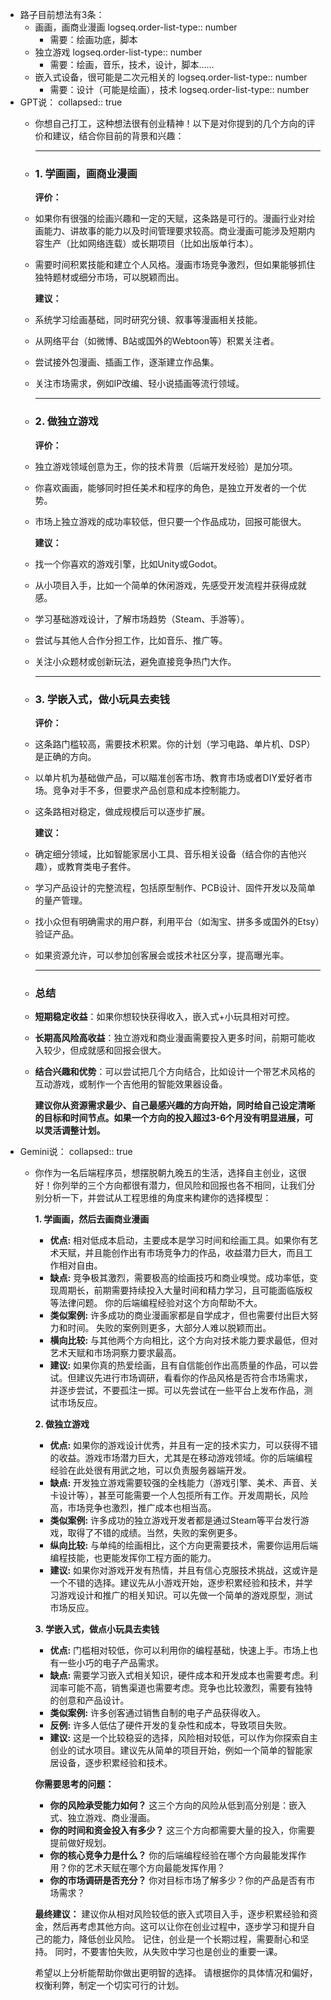 - 路子目前想法有3条：
	- 画画，画商业漫画
	  logseq.order-list-type:: number
		- 需要：绘画功底，脚本
	- 独立游戏
	  logseq.order-list-type:: number
		- 需要：绘画，音乐，技术，设计，脚本……
	- 嵌入式设备，很可能是二次元相关的
	  logseq.order-list-type:: number
		- 需要：设计（可能是绘画），技术
		  logseq.order-list-type:: number
- GPT说：
  collapsed:: true
	- 你想自己打工，这种想法很有创业精神！以下是对你提到的几个方向的评价和建议，结合你目前的背景和兴趣：
	  
	  ---
	- ### 1.  **学画画，画商业漫画**
	  
	  **评价：**
	- 如果你有很强的绘画兴趣和一定的天赋，这条路是可行的。漫画行业对绘画能力、讲故事的能力以及时间管理要求较高。商业漫画可能涉及短期内容生产（比如网络连载）或长期项目（比如出版单行本）。
	- 需要时间积累技能和建立个人风格。漫画市场竞争激烈，但如果能够抓住独特题材或细分市场，可以脱颖而出。
	  
	  **建议：**
	- 系统学习绘画基础，同时研究分镜、叙事等漫画相关技能。
	- 从网络平台（如微博、B站或国外的Webtoon等）积累关注者。
	- 尝试接外包漫画、插画工作，逐渐建立作品集。
	- 关注市场需求，例如IP改编、轻小说插画等流行领域。
	  
	  ---
	- ### 2.  **做独立游戏**
	  
	  **评价：**
	- 独立游戏领域创意为王，你的技术背景（后端开发经验）是加分项。
	- 你喜欢画画，能够同时担任美术和程序的角色，是独立开发者的一个优势。
	- 市场上独立游戏的成功率较低，但只要一个作品成功，回报可能很大。
	  
	  **建议：**
	- 找一个你喜欢的游戏引擎，比如Unity或Godot。
	- 从小项目入手，比如一个简单的休闲游戏，先感受开发流程并获得成就感。
	- 学习基础游戏设计，了解市场趋势（Steam、手游等）。
	- 尝试与其他人合作分担工作，比如音乐、推广等。
	- 关注小众题材或创新玩法，避免直接竞争热门大作。
	  
	  ---
	- ### 3.  **学嵌入式，做小玩具去卖钱**
	  
	  **评价：**
	- 这条路门槛较高，需要技术积累。你的计划（学习电路、单片机、DSP）是正确的方向。
	- 以单片机为基础做产品，可以瞄准创客市场、教育市场或者DIY爱好者市场。竞争对手不多，但要求产品创意和成本控制能力。
	- 这条路相对稳定，做成规模后可以逐步扩展。
	  
	  **建议：**
	- 确定细分领域，比如智能家居小工具、音乐相关设备（结合你的吉他兴趣），或教育类电子套件。
	- 学习产品设计的完整流程，包括原型制作、PCB设计、固件开发以及简单的量产管理。
	- 找小众但有明确需求的用户群，利用平台（如淘宝、拼多多或国外的Etsy）验证产品。
	- 如果资源允许，可以参加创客展会或技术社区分享，提高曝光率。
	  
	  ---
	- ### 总结
	- **短期稳定收益**：如果你想较快获得收入，嵌入式+小玩具相对可控。
	- **长期高风险高收益**：独立游戏和商业漫画需要投入更多时间，前期可能收入较少，但成就感和回报会很大。
	- **结合兴趣和优势**：可以尝试把几个方向结合，比如设计一个带艺术风格的互动游戏，或制作一个吉他用的智能效果器设备。
	  
	  **建议你从资源需求最少、自己最感兴趣的方向开始，同时给自己设定清晰的目标和时间节点。如果一个方向的投入超过3-6个月没有明显进展，可以灵活调整计划。**
	  
	  <!--EndFragment-->
- Gemini说：
  collapsed:: true
	- 你作为一名后端程序员，想摆脱朝九晚五的生活，选择自主创业，这很好！你列举的三个方向都很有潜力，但风险和回报也各不相同，让我们分别分析一下，并尝试从工程思维的角度来构建你的选择模型：
	  
	  **1. 学画画，然后去画商业漫画**
	  
	  * **优点:**  相对低成本启动，主要成本是学习时间和绘画工具。如果你有艺术天赋，并且能创作出有市场竞争力的作品，收益潜力巨大，而且工作相对自由。
	  * **缺点:**  竞争极其激烈，需要极高的绘画技巧和商业嗅觉。成功率低，变现周期长，前期需要持续投入大量时间和精力学习，且可能面临版权等法律问题。  你的后端编程经验对这个方向帮助不大。
	  * **类似案例:**  许多成功的商业漫画家都是自学成才，但也需要付出巨大努力和时间。  失败的案例则更多，大部分人难以脱颖而出。
	  * **横向比较:**  与其他两个方向相比，这个方向对技术能力要求最低，但对艺术天赋和市场洞察力要求最高。
	  * **建议:**  如果你真的热爱绘画，且有自信能创作出高质量的作品，可以尝试。但建议先进行市场调研，看看你的作品风格是否符合市场需求，并逐步尝试，不要孤注一掷。可以先尝试在一些平台上发布作品，测试市场反应。
	  
	  
	  **2. 做独立游戏**
	  
	  * **优点:**  如果你的游戏设计优秀，并且有一定的技术实力，可以获得不错的收益。游戏市场潜力巨大，尤其是在移动游戏领域。你的后端编程经验在此处很有用武之地，可以负责服务器端开发。
	  * **缺点:**  开发独立游戏需要较强的全栈能力（游戏引擎、美术、声音、关卡设计等），甚至可能需要一个人包揽所有工作。开发周期长，风险高，市场竞争也激烈，推广成本也相当高。
	  * **类似案例:**  许多成功的独立游戏开发者都是通过Steam等平台发行游戏，取得了不错的成绩。当然，失败的案例更多。
	  * **纵向比较:** 与单纯的绘画相比，这个方向更需要技术，需要你运用后端编程技能，也更能发挥你工程方面的能力。
	  * **建议:**  如果你对游戏开发有热情，并且有信心克服技术挑战，这或许是一个不错的选择。建议先从小游戏开始，逐步积累经验和技术，并学习游戏设计和推广的相关知识。可以先做一个简单的游戏原型，测试市场反应。
	  
	  
	  **3. 学嵌入式，做点小玩具去卖钱**
	  
	  * **优点:**  门槛相对较低，你可以利用你的编程基础，快速上手。市场上也有一些小巧的电子产品需求。
	  * **缺点:**  需要学习嵌入式相关知识，硬件成本和开发成本也需要考虑。利润率可能不高，销售渠道也需要考虑。竞争也比较激烈，需要有独特的创意和产品设计。
	  * **类似案例:**  许多创客通过销售自制的电子产品获得收入。
	  * **反例:**  许多人低估了硬件开发的复杂性和成本，导致项目失败。
	  * **建议:**  这是一个比较稳妥的选择，风险相对较低，可以作为你探索自主创业的试水项目。建议先从简单的项目开始，例如一个简单的智能家居设备，逐步积累经验和技术。
	  
	  
	  **你需要思考的问题：**
	  
	  * **你的风险承受能力如何？**  这三个方向的风险从低到高分别是：嵌入式、独立游戏、商业漫画。
	  * **你的时间和资金投入有多少？**  这三个方向都需要大量的投入，你需要提前做好规划。
	  * **你的核心竞争力是什么？**  你的后端编程经验在哪个方向最能发挥作用？你的艺术天赋在哪个方向最能发挥作用？
	  * **你的市场调研是否充分？**  你对目标市场了解多少？你的产品是否有市场需求？
	  
	  **最终建议：**  建议你从相对风险较低的嵌入式项目入手，逐步积累经验和资金，然后再考虑其他方向。这可以让你在创业过程中，逐步学习和提升自己的能力，降低创业风险。  记住，创业是一个长期过程，需要耐心和坚持。  同时，不要害怕失败，从失败中学习也是创业的重要一课。
	  
	  
	  希望以上分析能帮助你做出更明智的选择。  请根据你的具体情况和偏好，权衡利弊，制定一个切实可行的计划。